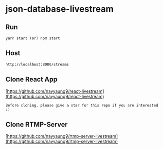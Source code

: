 # json-database-livestream

## Run

```
yarn start (or) npm start
```

## Host
```
http://localhost:8000/streams
```

## Clone React App
[https://github.com/nayyaung9/react-livestream](https://github.com/nayyaung9/react-livestream)

```Before cloning, please give a star for this repo if you are interested :)```

## Clone RTMP-Server
[https://github.com/nayyaung9/rtmp-server-livestream](https://github.com/nayyaung9/rtmp-server-livestream)
